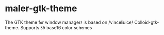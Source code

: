 # maler-gtk-theme
The GTK theme for window managers is based on /vinceliuice/ Colloid-gtk-theme. Supports 35 base16 color schemes
